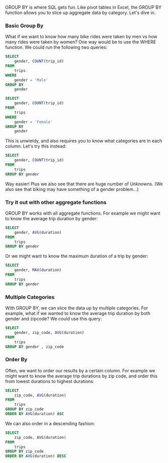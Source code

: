 GROUP BY is where SQL gets fun. Like pivot tables in Excel, the GROUP BY function allows you to slice up aggregate data by category. Let's dive in. 

###  Basic Group By
What if we want to know how many bike rides were taken by men vs how many rides were taken by women? One way would be to use the WHERE function. We could run the following two queries:
```sql
SELECT 
    gender, COUNT(trip_id)
FROM
    trips
WHERE
	gender = 'Male'
GROUP BY
	gender
```
```sql
SELECT 
    gender, COUNT(trip_id)
FROM
    trips
WHERE
	gender = 'Female'
GROUP BY
	gender
```
This is unwieldy, and also requires you to know what categories are in each column. Let's try this instead:

```sql
SELECT 
    gender, COUNT(trip_id)
FROM
    trips
GROUP BY gender
```

Way easier! Plus we also see that there are huge number of Unknowns. (We also see that biking may have something of a gender problem...) 

### Try it out with other aggregate functions 
GROUP BY works with all aggregate functions. For example we might want to know the average trip duration by gender:

```sql
SELECT 
    gender, AVG(duration)
FROM
    trips
GROUP BY gender
```

Or we might want to know the maximum duration of a trip by gender:

```sql
SELECT 
    gender, MAX(duration)
FROM
    trips
GROUP BY gender
```
### Multiple Categories
With GROUP BY, we can slice the data up by multiple categories. For example, what if we wanted to know the average trip duration by both gender and zipcode? We could use this query:

```sql
SELECT 
    gender, zip_code, AVG(duration)
FROM
    trips
GROUP BY gender , zip_code
```
### Order By
Often, we want to order our results by a certain column. For example we might want to know the average trip durations by zip code, and order this from lowest durations to highest durations:

```sql
SELECT 
    zip_code, AVG(duration)
FROM
    trips
GROUP BY zip_code
ORDER BY AVG(duration) ASC
```

We can also order in a descending fashion:

```sql
SELECT 
    zip_code, AVG(duration)
FROM
    trips
GROUP BY zip_code
ORDER BY AVG(duration) DESC
```
